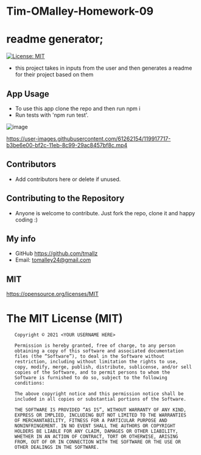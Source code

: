 # Tim-OMalley-Homework-09

# readme generator;

[![License: MIT](https://img.shields.io/badge/License-MIT-yellow.svg)](https://opensource.org/licenses/MIT)

-   this project takes in inputs from the user and then generates a readme for their project based on them

## App Usage

-   To use this app clone the repo and then run npm i
-   Run tests with 'npm run test'.

![image](https://user-images.githubusercontent.com/61262154/119917769-cb95f200-bf2c-11eb-8bab-ba8ea9ad6fe7.png)


https://user-images.githubusercontent.com/61262154/119917717-b3be6e00-bf2c-11eb-8c99-29ac8457bf8c.mp4



## Contributors

-   Add contributors here or delete if unused.

## Contributing to the Repository

-   Anyone is welcome to contribute. Just fork the repo, clone it and happy coding :)

## My info

-   GitHub https://github.com/tmallz
-   Email: tomalley24@gmail.com

## MIT

<https://opensource.org/licenses/MIT>

# The MIT License (MIT)

       Copyright © 2021 <YOUR USERNAME HERE>

       Permission is hereby granted, free of charge, to any person
       obtaining a copy of this software and associated documentation
       files (the “Software”), to deal in the Software without
       restriction, including without limitation the rights to use,
       copy, modify, merge, publish, distribute, sublicense, and/or sell
       copies of the Software, and to permit persons to whom the
       Software is furnished to do so, subject to the following
       conditions:

       The above copyright notice and this permission notice shall be
       included in all copies or substantial portions of the Software.

       THE SOFTWARE IS PROVIDED “AS IS”, WITHOUT WARRANTY OF ANY KIND,
       EXPRESS OR IMPLIED, INCLUDING BUT NOT LIMITED TO THE WARRANTIES
       OF MERCHANTABILITY, FITNESS FOR A PARTICULAR PURPOSE AND
       NONINFRINGEMENT. IN NO EVENT SHALL THE AUTHORS OR COPYRIGHT
       HOLDERS BE LIABLE FOR ANY CLAIM, DAMAGES OR OTHER LIABILITY,
       WHETHER IN AN ACTION OF CONTRACT, TORT OR OTHERWISE, ARISING
       FROM, OUT OF OR IN CONNECTION WITH THE SOFTWARE OR THE USE OR
       OTHER DEALINGS IN THE SOFTWARE.
